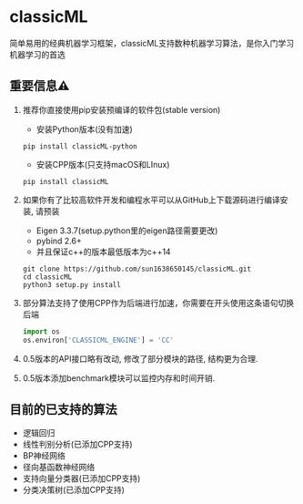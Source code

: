 # classicML

简单易用的经典机器学习框架，classicML支持数种机器学习算法，是你入门学习机器学习的首选

## 重要信息⚠️

1. 推荐你直接使用pip安装预编译的软件包(stable version)

   * 安装Python版本(没有加速)

   ```shell
   pip install classicML-python
   ```

   * 安装CPP版本(只支持macOS和LInux)

   ```shell
   pip install classicML
   ```

2. 如果你有了比较高软件开发和编程水平可以从GitHub上下载源码进行编译安装, 请预装

   * Eigen 3.3.7(setup.python里的eigen路径需要更改)
   * pybind 2.6+
   * 并且保证c++的版本最低版本为c++14

   ```
   git clone https://github.com/sun1638650145/classicML.git
   cd classicML
   python3 setup.py install
   ```

3. 部分算法支持了使用CPP作为后端进行加速，你需要在开头使用这条语句切换后端

   ```python
   import os
   os.environ['CLASSICML_ENGINE'] = 'CC'
   ```

4. 0.5版本的API接口略有改动, 修改了部分模块的路径, 结构更为合理.

5. 0.5版本添加benchmark模块可以监控内存和时间开销.

## 目前的已支持的算法

* 逻辑回归	
* 线性判别分析(已添加CPP支持)
* BP神经网络
* 径向基函数神经网络
* 支持向量分类器(已添加CPP支持)
* 分类决策树(已添加CPP支持)

